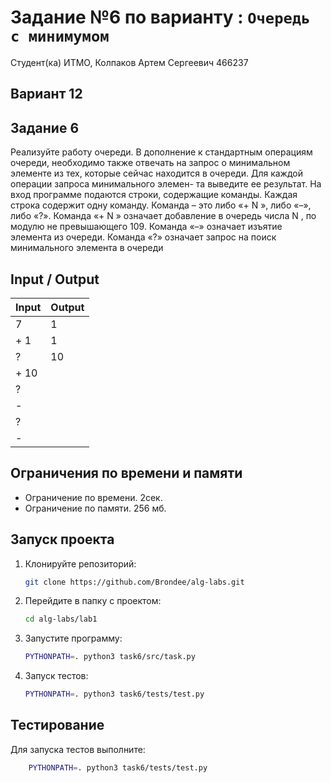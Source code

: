 # Задание №6 по варианту : `Очередь с минимумом`

Студент(ка) ИТМО, Колпаков Артем Сергеевич 466237

## Вариант 12

## Задание 6

Реализуйте работу очереди. В дополнение к стандартным операциям очереди,
необходимо также отвечать на запрос о минимальном элементе из тех, которые
сейчас находится в очереди. Для каждой операции запроса минимального элемен-
та выведите ее результат.
На вход программе подаются строки, содержащие команды. Каждая строка
содержит одну команду. Команда – это либо «+ N », либо «–», либо «?». Команда
«+ N » означает добавление в очередь числа N , по модулю не превышающего 109.
Команда «–» означает изъятие элемента из очереди. Команда «?» означает запрос
на поиск минимального элемента в очереди

## Input / Output

| Input | Output |
| ----- | ------ |
| 7     | 1      |
| + 1   | 1      |
| ?     | 10     |
| + 10  |
| ?     |
| -     |
| ?     |
| -     |

## Ограничения по времени и памяти

- Ограничение по времени. 2сек.
- Ограничение по памяти. 256 мб.

## Запуск проекта

1. Клонируйте репозиторий:
   ```bash
   git clone https://github.com/Brondee/alg-labs.git
   ```
2. Перейдите в папку с проектом:
   ```bash
   cd alg-labs/lab1
   ```
3. Запустите программу:

   ```bash
   PYTHONPATH=. python3 task6/src/task.py
   ```

4. Запуск тестов:

   ```bash
   PYTHONPATH=. python3 task6/tests/test.py

   ```

## Тестирование

Для запуска тестов выполните:

```bash
    PYTHONPATH=. python3 task6/tests/test.py
```
